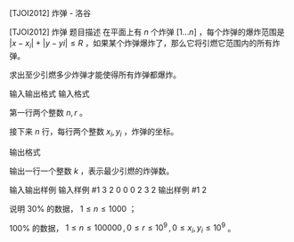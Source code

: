 



[TJOI2012] 炸弹 - 洛谷














[TJOI2012] 炸弹
题目描述
在平面上有 $n$ 个炸弹 $[1 \ldots n]$ ，每个炸弹的爆炸范围是 $|x-x_i|+|y-yi| \leqslant R$ ，如果某个炸弹爆炸了，那么它将引燃它范围内的所有炸弹。

求出至少引燃多少炸弹才能使得所有炸弹都爆炸。


输入输出格式
输入格式

第一行两个整数 $n,r$ 。

接下来 $n$ 行，每行两个整数 $x_i,y_i$ ，炸弹的坐标。

输出格式

输出一行一个整数 $k$ ，表示最少引燃的炸弹数。


输入输出样例
输入样例 #1
3 2
0 0
0 2
3 2
输出样例 #1
2

说明
$30\%$ 的数据， $1 \leqslant n \leqslant 1000$ ；

$100\%$ 的数据， $1 \leqslant n \leqslant 100000 \,,\, 0 \leqslant r \leqslant 10^9 \,,\, 0 \leqslant x_i,y_i \leqslant 10^9$ 。







